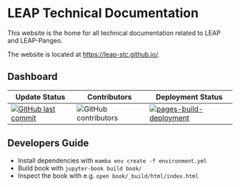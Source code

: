 # LEAP Technical Documentation

This website is the home for all technical documentation related to LEAP and LEAP-Pangeo.

The website is located at <https://leap-stc.github.io/>.

## Dashboard

| Update Status | Contributors | Deployment Status |
| -- | -- | -- |
| [![GitHub last commit](https://img.shields.io/github/last-commit/leap-stc/leap-stc.github.io)](https://github.com/leap-stc/leap-stc.github.io) | ![GitHub contributors](https://img.shields.io/github/contributors/leap-stc/leap-stc.github.io)  |  [![pages-build-deployment](https://github.com/leap-stc/leap-stc.github.io/actions/workflows/pages/pages-build-deployment/badge.svg)](https://github.com/leap-stc/leap-stc.github.io/actions/workflows/pages/pages-build-deployment)

## Developers Guide

- Install dependencies with `mamba env create -f environment.yml`
- Build book with `jupyter-book build book/`
- Inspect the book with e.g. `open book/_build/html/index.html`



